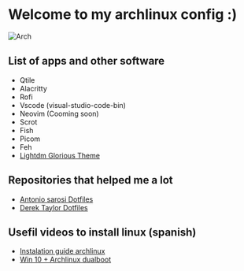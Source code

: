 # Welcome to my archlinux config :)

![Arch](../../.screenshots/archmain.png)

## List of apps and other software

- Qtile
- Alacritty
- Rofi
- Vscode (visual-studio-code-bin)
- Neovim (Cooming soon)
- Scrot
- Fish
- Picom
- Feh
- [Lightdm Glorious Theme](https://github.com/thegamerhat/lightdm-glorious-webkit2)

## Repositories that helped me a lot

- [Antonio sarosi Dotfiles](https://github.com/antoniosarosi/dotfiles)
- [Derek Taylor Dotfiles](https://gitlab.com/dwt1/dotfiles/-/tree/master/)

## Usefil videos to install linux (spanish)

- [Instalation guide archlinux](https://www.youtube.com/watch?v=JDLFAjX3yfc&t=812s)
- [Win 10 + Archlinux dualboot](https://www.youtube.com/watch?v=pd1hgF4p8gw&t=1350s)

